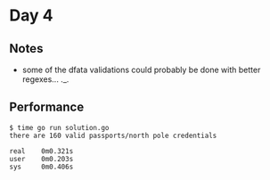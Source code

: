 # Day 4

## Notes
- some of the dfata validations could probably be done with better regexes... ._.

## Performance

```
$ time go run solution.go
there are 160 valid passports/north pole credentials

real    0m0.321s
user    0m0.203s
sys     0m0.406s
```
